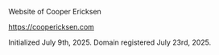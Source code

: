 Website of Cooper Ericksen

<a>https://coopericksen.com</a>

Initialized July 9th, 2025.
Domain registered July 23rd, 2025.
